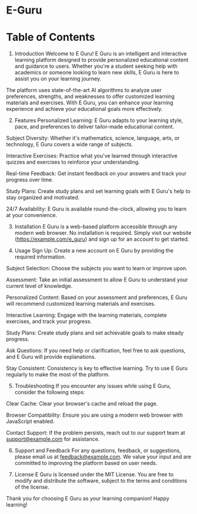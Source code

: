 # E-Guru

# Table of Contents

1. Introduction
Welcome to E Guru! E Guru is an intelligent and interactive learning platform designed to provide personalized educational content and guidance to users. Whether you're a student seeking help with academics or someone looking to learn new skills, E Guru is here to assist you on your learning journey.

The platform uses state-of-the-art AI algorithms to analyze user preferences, strengths, and weaknesses to offer customized learning materials and exercises. With E Guru, you can enhance your learning experience and achieve your educational goals more effectively.

2. Features
Personalized Learning: E Guru adapts to your learning style, pace, and preferences to deliver tailor-made educational content.

Subject Diversity: Whether it's mathematics, science, language, arts, or technology, E Guru covers a wide range of subjects.

Interactive Exercises: Practice what you've learned through interactive quizzes and exercises to reinforce your understanding.

Real-time Feedback: Get instant feedback on your answers and track your progress over time.

Study Plans: Create study plans and set learning goals with E Guru's help to stay organized and motivated.

24/7 Availability: E Guru is available round-the-clock, allowing you to learn at your convenience.

3. Installation
E Guru is a web-based platform accessible through any modern web browser. No installation is required. Simply visit our website (https://example.com/e_guru) and sign up for an account to get started.

4. Usage
Sign Up: Create a new account on E Guru by providing the required information.

Subject Selection: Choose the subjects you want to learn or improve upon.

Assessment: Take an initial assessment to allow E Guru to understand your current level of knowledge.

Personalized Content: Based on your assessment and preferences, E Guru will recommend customized learning materials and exercises.

Interactive Learning: Engage with the learning materials, complete exercises, and track your progress.

Study Plans: Create study plans and set achievable goals to make steady progress.

Ask Questions: If you need help or clarification, feel free to ask questions, and E Guru will provide explanations.

Stay Consistent: Consistency is key to effective learning. Try to use E Guru regularly to make the most of the platform.

5. Troubleshooting
If you encounter any issues while using E Guru, consider the following steps:

Clear Cache: Clear your browser's cache and reload the page.

Browser Compatibility: Ensure you are using a modern web browser with JavaScript enabled.

Contact Support: If the problem persists, reach out to our support team at support@example.com for assistance.

6. Support and Feedback
For any questions, feedback, or suggestions, please email us at feedback@example.com. We value your input and are committed to improving the platform based on user needs.

7. License
E Guru is licensed under the MIT License. You are free to modify and distribute the software, subject to the terms and conditions of the license.

Thank you for choosing E Guru as your learning companion! Happy learning!